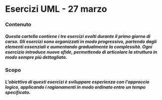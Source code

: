 <h1 align="left"> Esercizi UML - 27 marzo</h1>

###

<h3 align="left"> Contenuto</h3>
<h5 align="left"> Questa cartella contiene i tre esercizi svolti durante il primo giorno di corso. Gli esercizi sono organizzati in modo progressivo, partendo dagli elementi essenziali e aumentando gradualmente la complessità. Ogni esercizio introduce nuove sfide, permettendo di articolare la struttura in modo sempre più dettagliato.  </h5>

###

<h3 align="left">Scopo </h3>
<h5 align="left">L'obiettivo di questi esercizi è sviluppare esperienza con l'approccio logico, applicando i ragionamenti in modo ordinato entro un tempo specificato. </h5>


